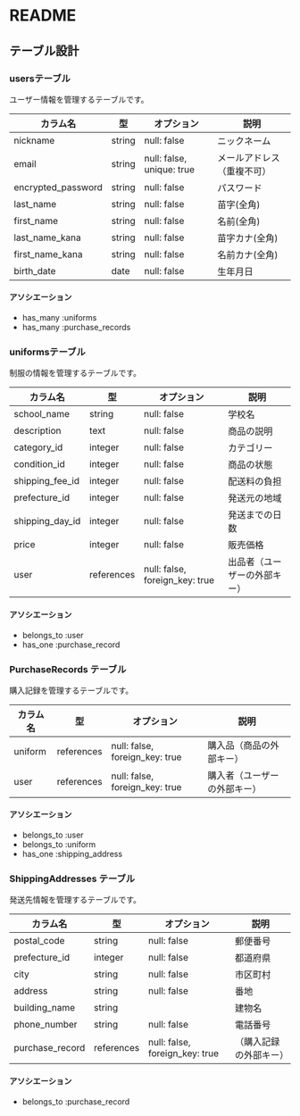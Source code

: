 # README

## テーブル設計

### usersテーブル
ユーザー情報を管理するテーブルです。

| カラム名           | 型         | オプション              | 説明            |
|-------------------|-----------|-----------------------|----------------|
| nickname           | string   | null: false               | ニックネーム             |
| email              | string   | null: false, unique: true | メールアドレス（重複不可） |
| encrypted_password | string   | null: false               | パスワード               |
| last_name          | string   | null: false               | 苗字(全角)               |
| first_name         | string   | null: false               | 名前(全角)               |
| last_name_kana     | string   | null: false               | 苗字カナ(全角)            |
| first_name_kana    | string   | null: false               | 名前カナ(全角)            |
| birth_date        | date     | null: false               | 生年月日                 |

#### アソシエーション
- has_many :uniforms
- has_many :purchase_records

### uniformsテーブル
制服の情報を管理するテーブルです。

| カラム名           | 型         | オプション              | 説明            |
|-------------------|-----------|-----------------------|----------------|
| school_name       | string      | null: false                    | 学校名                   |
| description       | text        | null: false                    | 商品の説明                |
| category_id       | integer     | null: false                    | カテゴリー                |
| condition_id      | integer     | null: false                    | 商品の状態                |
| shipping_fee_id   | integer     | null: false                    | 配送料の負担              |
| prefecture_id     | integer     | null: false                    | 発送元の地域              |
| shipping_day_id  | integer     | null: false                    | 発送までの日数             |
| price             | integer     | null: false                    | 販売価格                  |
| user              | references  | null: false, foreign_key: true | 出品者（ユーザーの外部キー） |

#### アソシエーション
- belongs_to :user
- has_one :purchase_record

### PurchaseRecords テーブル
購入記録を管理するテーブルです。

| カラム名     | 型       | オプション               | 説明                     |
|--------------|----------|--------------------------|--------------------------|
| uniform         | references  | null: false, foreign_key: true  | 購入品（商品の外部キー）      |
| user         | references  | null: false, foreign_key: true  | 購入者（ユーザーの外部キー）   |

#### アソシエーション
- belongs_to :user
- belongs_to :uniform
- has_one :shipping_address

### ShippingAddresses テーブル
発送先情報を管理するテーブルです。

| カラム名     | 型       | オプション               | 説明                     |
|--------------|----------|--------------------------|--------------------------|
| postal_code      | string     | null: false                     | 郵便番号            |
| prefecture_id    | integer    | null: false                     | 都道府県            |
| city             | string     | null: false                     | 市区町村            |
| address          | string     | null: false                     | 番地               |
| building_name    | string     |                                 | 建物名              |
| phone_number     | string     | null: false                     | 電話番号            |
| purchase_record  | references | null: false, foreign_key: true  | （購入記録の外部キー） |

#### アソシエーション
- belongs_to :purchase_record
